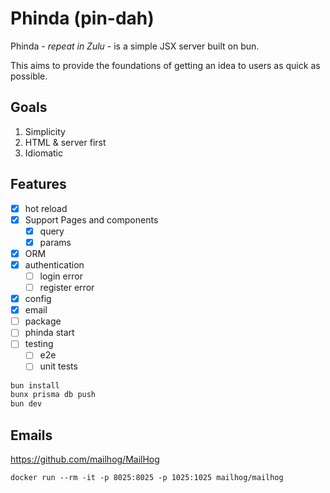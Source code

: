 # Phinda (pin-dah)

Phinda - _repeat in Zulu_ - is a simple JSX server built on bun.

This aims to provide the foundations of getting an idea to users as quick as possible.

## Goals

1. Simplicity
1. HTML & server first
1. Idiomatic

## Features

- [x] hot reload
- [x] Support Pages and components
  - [x] query
  - [x] params
- [x] ORM
- [x] authentication
  - [ ] login error
  - [ ] register error
- [x] config
- [x] email
- [ ] package
- [ ] phinda start
- [ ] testing
  - [ ] e2e
  - [ ] unit tests

```bash
bun install
bunx prisma db push
bun dev
```

## Emails

https://github.com/mailhog/MailHog

```
docker run --rm -it -p 8025:8025 -p 1025:1025 mailhog/mailhog
```
